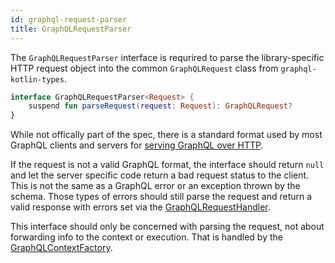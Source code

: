 ```yaml
---
id: graphql-request-parser
title: GraphQLRequestParser
---
```


The `GraphQLRequestParser` interface is requrired to parse the library-specific HTTP request object into the common `GraphQLRequest` class from `graphql-kotlin-types`.

```kotlin
interface GraphQLRequestParser<Request> {
    suspend fun parseRequest(request: Request): GraphQLRequest?
}
```

While not offically part of the spec, there is a standard format used by most GraphQL clients and servers for [serving GraphQL over HTTP](https://graphql.org/learn/serving-over-http/).

If the request is not a valid GraphQL format, the interface should return `null` and let the server specific code return a bad request status to the client.
This is not the same as a GraphQL error or an exception thrown by the schema.
Those types of errors should still parse the request and return a valid response with errors set via the [GraphQLRequestHandler](./graphql-request-handler.md).

This interface should only be concerned with parsing the request, not about forwarding info to the context or execution.
That is handled by the [GraphQLContextFactory](./graphql-context-factory.md).
